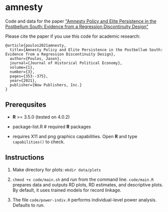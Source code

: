 # amnesty
Code and data for the paper ["Amnesty Policy and Elite Persistence in the Postbellum South: Evidence from a Regression Discontinuity Design"](https://www.nowpublishers.com/article/Details/HPE-0013)

Please cite the paper if you use this code for academic research:

```
@article{poulos2021amnesty,
  title={Amnesty Policy and Elite Persistence in the Postbellum South: Evidence from a Regression Discontinuity Design},
  author={Poulos, Jason},
  journal={Journal of Historical Political Economy},
  volume={1},
  number={3},
  pages={353--375},
  year={2021},
  publisher={Now Publishers, Inc.}
}
```

Prerequsites
------

* **R** >= 3.5.0 (tested on 4.0.2)

* package-list.R # required **R** packages

* requires X11 and png graphics capabilities. Open **R** and type `capabilities()` to check. 

Instructions
------

1. Make directory for plots: `mkdir data/plots`

2. `chmod +x code/main.sh` and run from the command line. `code/main.R` prepares data and outputs RD plots, RD estimates, and descriptive plots. By default, it uses trained models for record linkage. 

3. The file `code/power-indiv.R` performs individual-level power analysis. Defaults to run. 